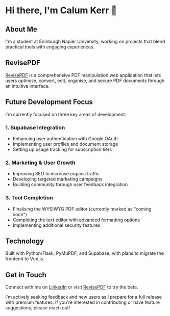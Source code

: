 # Hi there, I'm Calum Kerr 👋

## About Me

I'm a student at Edinburgh Napier University, working on projects that blend practical tools with engaging experiences.

## RevisePDF

[RevisePDF](https://www.revisepdf.com/) is a comprehensive PDF manipulation web application that lets users optimise, convert, edit, organise, and secure PDF documents through an intuitive interface.

## Future Development Focus

I'm currently focused on three key areas of development:

### 1. Supabase Integration
- Enhancing user authentication with Google OAuth
- Implementing user profiles and document storage
- Setting up usage tracking for subscription tiers

### 2. Marketing & User Growth
- Improving SEO to increase organic traffic
- Developing targeted marketing campaigns
- Building community through user feedback integration

### 3. Tool Completion
- Finalising the WYSIWYG PDF editor (currently marked as "coming soon")
- Completing the text editor with advanced formatting options
- Implementing additional security features

## Technology

Built with Python/Flask, PyMuPDF, and Supabase, with plans to migrate the frontend to Vue.js.

## Get in Touch

Connect with me on [LinkedIn](https://www.linkedin.com/in/calum-x-kerr/) or visit [RevisePDF](https://www.revisepdf.com/) to try the beta.

I'm actively seeking feedback and new users as I prepare for a full release with premium features. If you're interested in contributing or have feature suggestions, please reach out!

